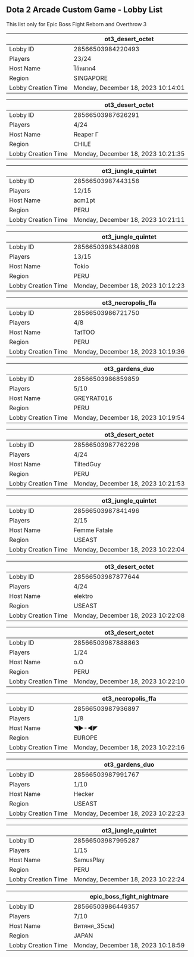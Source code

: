 ## Dota 2 Arcade Custom Game - Lobby List

This list only for Epic Boss Fight Reborn and Overthrow 3

|  | ot3_desert_octet |
| ------ | ------ |
| Lobby ID | 28566503984220493 |
| Players | 23/24 |
| Host Name | ไอ้หมวก4 |
| Region | SINGAPORE |
| Lobby Creation Time | Monday, December 18, 2023 10:14:01 |


|  | ot3_desert_octet |
| ------ | ------ |
| Lobby ID | 28566503987626291 |
| Players | 4/24 |
| Host Name | Reaper  Γ |
| Region | CHILE |
| Lobby Creation Time | Monday, December 18, 2023 10:21:35 |


|  | ot3_jungle_quintet |
| ------ | ------ |
| Lobby ID | 28566503987443158 |
| Players | 12/15 |
| Host Name | acm1pt |
| Region | PERU |
| Lobby Creation Time | Monday, December 18, 2023 10:21:11 |


|  | ot3_jungle_quintet |
| ------ | ------ |
| Lobby ID | 28566503983488098 |
| Players | 13/15 |
| Host Name | Tokio |
| Region | PERU |
| Lobby Creation Time | Monday, December 18, 2023 10:12:23 |


|  | ot3_necropolis_ffa |
| ------ | ------ |
| Lobby ID | 28566503986721750 |
| Players | 4/8 |
| Host Name | TatTOO |
| Region | PERU |
| Lobby Creation Time | Monday, December 18, 2023 10:19:36 |


|  | ot3_gardens_duo |
| ------ | ------ |
| Lobby ID | 28566503986859859 |
| Players | 5/10 |
| Host Name | GREYRAT016 |
| Region | PERU |
| Lobby Creation Time | Monday, December 18, 2023 10:19:54 |


|  | ot3_desert_octet |
| ------ | ------ |
| Lobby ID | 28566503987762296 |
| Players | 4/24 |
| Host Name | TiltedGuy |
| Region | PERU |
| Lobby Creation Time | Monday, December 18, 2023 10:21:53 |


|  | ot3_jungle_quintet |
| ------ | ------ |
| Lobby ID | 28566503987841496 |
| Players | 2/15 |
| Host Name | Femme Fatale |
| Region | USEAST |
| Lobby Creation Time | Monday, December 18, 2023 10:22:04 |


|  | ot3_desert_octet |
| ------ | ------ |
| Lobby ID | 28566503987877644 |
| Players | 4/24 |
| Host Name | elektro |
| Region | USEAST |
| Lobby Creation Time | Monday, December 18, 2023 10:22:08 |


|  | ot3_desert_octet |
| ------ | ------ |
| Lobby ID | 28566503987888863 |
| Players | 1/24 |
| Host Name | o.O |
| Region | PERU |
| Lobby Creation Time | Monday, December 18, 2023 10:22:10 |


|  | ot3_necropolis_ffa |
| ------ | ------ |
| Lobby ID | 28566503987936897 |
| Players | 1/8 |
| Host Name | ◥►-◄◤ |
| Region | EUROPE |
| Lobby Creation Time | Monday, December 18, 2023 10:22:16 |


|  | ot3_gardens_duo |
| ------ | ------ |
| Lobby ID | 28566503987991767 |
| Players | 1/10 |
| Host Name | Hecker |
| Region | USEAST |
| Lobby Creation Time | Monday, December 18, 2023 10:22:23 |


|  | ot3_jungle_quintet |
| ------ | ------ |
| Lobby ID | 28566503987995287 |
| Players | 1/15 |
| Host Name | SamusPlay |
| Region | PERU |
| Lobby Creation Time | Monday, December 18, 2023 10:22:24 |


|  | epic_boss_fight_nightmare |
| ------ | ------ |
| Lobby ID | 28566503986449357 |
| Players | 7/10 |
| Host Name | Витяня_35см) |
| Region | JAPAN |
| Lobby Creation Time | Monday, December 18, 2023 10:18:59 |


